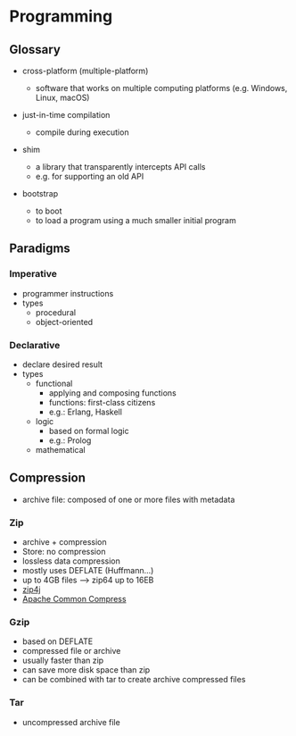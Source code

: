 # Programming

## Glossary

- cross-platform (multiple-platform)
  - software that works on multiple computing platforms (e.g. Windows, Linux, macOS)

- just-in-time compilation
  - compile during execution
 
 - shim
   - a library that transparently intercepts API calls
   - e.g. for supporting an old API

- bootstrap
  - to boot
  - to load a program using a much smaller initial program

## Paradigms

### Imperative

- programmer instructions
- types
  - procedural
  - object-oriented

### Declarative

- declare desired result
- types
  - functional
  	- applying and composing functions
  	- functions: first-class citizens
  	- e.g.: Erlang, Haskell 
  - logic
  	- based on formal logic
  	- e.g.: Prolog
  - mathematical

## Compression

- archive file: composed of one or more files with metadata

### Zip

- archive + compression
- Store: no compression
- lossless data compression
- mostly uses DEFLATE (Huffmann...)
- up to 4GB files --> zip64 up to 16EB
- [zip4j](https://github.com/srikanth-lingala/zip4j)
- [Apache Common Compress](https://commons.apache.org/proper/commons-compress/examples.html)

### Gzip

- based on DEFLATE
- compressed file or archive
- usually faster than zip
- can save more disk space than zip
- can be combined with tar to create archive compressed files

### Tar

- uncompressed archive file
